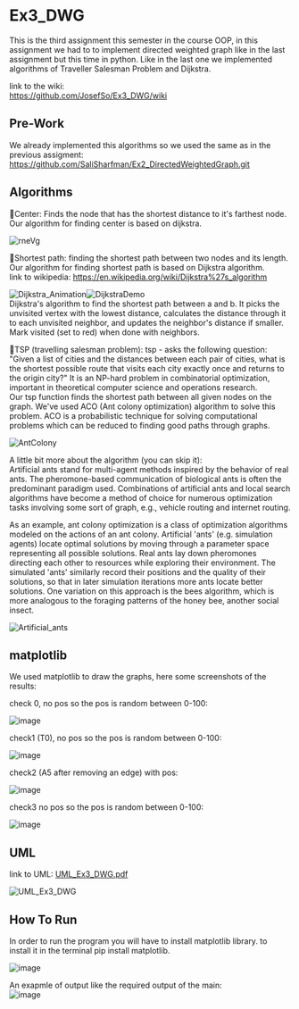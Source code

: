# Ex3_DWG

This is the third assignment this semester in the course OOP, in this assignment we had to to implement directed weighted graph like in the last 
assignment but this time in python.
Like in the last one we implemented algorithms of Traveller Salesman Problem and Dijkstra.

link to the wiki: <br>
https://github.com/JosefSo/Ex3_DWG/wiki

## Pre-Work

We already implemented this algorithms so we used the same as in the previous assigment: <br>
https://github.com/SaliSharfman/Ex2_DirectedWeightedGraph.git


## Algorithms 

🔹Center: Finds the node that has the shortest distance to it's farthest node. Our algorithm for finding center is based on dijkstra.

![rneVg](https://user-images.githubusercontent.com/77780368/147604052-001066c4-5886-42ce-a6e5-82257c2b40b3.png)

🔹Shortest path: finding the shortest path between two nodes and its length. Our algorithm for finding shortest path is based on Dijkstra algorithm.
<br>
link to wikipedia: https://en.wikipedia.org/wiki/Dijkstra%27s_algorithm

![Dijkstra_Animation](https://user-images.githubusercontent.com/77780368/147604706-c57dd14a-ded5-4160-b734-5bd6ad4947a5.gif)![DijkstraDemo](https://user-images.githubusercontent.com/77780368/147604870-42dbf28e-91ad-42cf-a164-fb0861655a9c.gif)
<br>
Dijkstra's algorithm to find the shortest path between a and b. It picks the unvisited vertex with the lowest distance, calculates the distance through it to each unvisited neighbor, and updates the neighbor's distance if smaller. Mark visited (set to red) when done with neighbors.


🔹TSP (travelling salesman problem): tsp - asks the following question: "Given a list of cities and the distances between each pair of cities, what is the shortest possible route that visits each city exactly once and returns to the origin city?" It is an NP-hard problem in combinatorial optimization, important in theoretical computer science and operations research. <br> Our tsp function finds the shortest path between all given nodes on the graph. We've used ACO (Ant colony optimization) algorithm to solve this problem. ACO is a probabilistic technique for solving computational problems which can be reduced to finding good paths through graphs. <br>

![AntColony](https://user-images.githubusercontent.com/77780368/147604381-28079434-1390-4ce9-b86f-a7d2bdecb753.gif)

A little bit more about the algorithm (you can skip it):<br> Artificial ants stand for multi-agent methods inspired by the behavior of real ants. The pheromone-based communication of biological ants is often the predominant paradigm used. Combinations of artificial ants and local search algorithms have become a method of choice for numerous optimization tasks involving some sort of graph, e.g., vehicle routing and internet routing.

As an example, ant colony optimization is a class of optimization algorithms modeled on the actions of an ant colony. Artificial 'ants' (e.g. simulation agents) locate optimal solutions by moving through a parameter space representing all possible solutions. Real ants lay down pheromones directing each other to resources while exploring their environment. The simulated 'ants' similarly record their positions and the quality of their solutions, so that in later simulation iterations more ants locate better solutions. One variation on this approach is the bees algorithm, which is more analogous to the foraging patterns of the honey bee, another social insect.

![Artificial_ants](https://user-images.githubusercontent.com/77780368/147603511-8f003663-f8eb-4efd-8e02-6df8dd9dc5cd.jpg)


## matplotlib

We used matplotlib to draw the graphs, here some screenshots of the results:

check 0, no pos so the pos is random between 0-100:  <br>

![image](https://user-images.githubusercontent.com/75334138/147599233-29f5bc5d-db32-4950-8639-035549e3ece8.png)
 
check1 (T0), no pos so the pos is random between 0-100: <br>

![image](https://user-images.githubusercontent.com/75334138/147599314-738e8289-4336-40bd-8cad-fcabe8dce715.png)

check2 (A5 after removing an edge) with pos: <br>

![image](https://user-images.githubusercontent.com/75334138/147599385-7693df7b-9a2d-41de-bee5-ff0d9931cb25.png)

check3 no pos so the pos is random between 0-100: <br>

![image](https://user-images.githubusercontent.com/75334138/147599517-3d353ebe-de48-4327-9046-38e8b4ba79a5.png)



## UML

link to UML: [UML_Ex3_DWG.pdf](https://github.com/JosefSo/Ex3_DWG/files/7786177/UML_Ex3_DWG.pdf)


![UML_Ex3_DWG](https://user-images.githubusercontent.com/77780368/147602367-65ecc9f8-69cf-4975-b8e3-3e6bc1983ebb.jpeg)


## How To Run

In order to run the program you will have to install matplotlib library. to install it in the terminal pip install matplotlib.

![image](https://user-images.githubusercontent.com/75334138/147597429-72bb6735-c163-43cb-9165-899a96286178.png)

An exapmle of output like the required output of the main: <br>
![image](https://user-images.githubusercontent.com/75334138/147598653-ef875698-f9b2-4822-ab53-2d6fd3398ce5.png)







